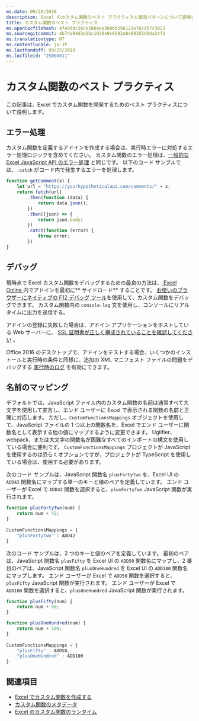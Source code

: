 ```yaml
---
ms.date: 09/20/2018
description: Excel のカスタム関数のベスト プラクティスと推奨パターンについて説明します。
title: カスタム関数のベスト プラクティス
ms.openlocfilehash: 4fe0ddc36ce1b08ea360bb556121e76cd57c3823
ms.sourcegitcommit: eb74e94d3e1bc1930a9c6582a0a99355d0da34f2
ms.translationtype: HT
ms.contentlocale: ja-JP
ms.lasthandoff: 09/25/2018
ms.locfileid: "25004911"
---
```

# <a name="custom-functions-best-practices"></a>カスタム関数のベスト プラクティス

この記事は、Excel でカスタム関数を開発するためのベスト プラクティスについて説明します。

## <a name="error-handling"></a>エラー処理

カスタム関数を定義するアドインを作成する場合は、実行時エラーに対処するエラー処理ロジックを含めてください。 カスタム関数のエラー処理は、[一般的な Excel JavaScript API のエラー処理](excel-add-ins-error-handling.md) と同じです。 以下のコード サンプルでは、`.catch` がコード内で発生するエラーを処理します。

```js
function getComment(x) {
    let url = "https://yourhypotheticalapi.com/comments/" + x; 
    return fetch(url)
        .then(function (data) {
            return data.json();
        })
        .then((json) => {
            return json.body;
        })
        .catch(function (error) {
            throw error;
        })
}
```

## <a name="debugging"></a>デバッグ
現時点で Excel カスタム関数をデバッグするための最良の方法は、[ Excel Online ](../testing/sideload-office-add-ins-for-testing.md) 内でアドインを最初に** サイドロード** することです。 [お使いのブラウザーにネイティブの F12 デバッグ ツール](../testing/debug-add-ins-in-office-online.md)を使用して、カスタム関数をデバッグできます。 カスタム関数内の `console.log` 文を使用し、コンソールにリアルタイムに出力を送信する。

アドインの登録に失敗した場合は、アドイン アプリケーションをホストしている Web サーバーに、 [SSL 証明書が正しく構成されていることを確認してください](https://github.com/OfficeDev/generator-office/blob/master/src/docs/ssl.md) 。

Office 2016 のデスクトップで、アドインをテストする場合、いくつかのインストールと実行時の条件と同様に、追加の XML マニフェスト ファイルの問題をデバッグする [実行時のログ](../testing/troubleshoot-manifest.md#use-runtime-logging-to-debug-your-add-in) を有効にできます。 


## <a name="mapping-names"></a>名前のマッピング

デフォルトでは、JavaScript ファイル内のカスタム関数の名前は通常すべて大文字を使用して宣言し、エンド ユーザーに Excel で表示される関数の名前と正確に対応します。 ただし、`CustomFunctionsMappings` オブジェクトを使用して、JavaScript ファイルの 1 つ以上の関数名を、Excel でエンド ユーザーに関数名として表示する他の値にマップするように変更できます。 Uglifier、webpack、または大文字の関数名が困難なすべてのインポートの構文を使用している場合に便利です。 `CustomFunctionsMappings` プロジェクトが JavaScript を使用するのは恐らくオプションですが、プロジェクトが TypeScript を使用している場合は、使用する必要があります。  
  
次のコード サンプルは、JavaScript 関数名 `plusFortyTwo` を、Excel UI の `ADD42` 関数名にマップする単一のキーと値のペアを定義しています。 エンド ユーザーが Excel で `ADD42` 関数を選択すると、`plusFortyTwo` JavaScript 関数が実行されます。

```js
function plusFortyTwo(num) {
    return num + 42;  
}  
  
CustomFunctionsMappings = {
    "plusFortyTwo" : ADD42
}
```

次のコード サンプルは、2 つのキーと値のペアを定義しています。 最初のペアは、JavaScript 関数名 `plusFifty` を Excel UI の `ADD50` 関数名にマップし、2 番目のペアは、JavaScript 関数名 `plusOneHundred` を Excel UI の `ADD100` 関数名にマップします。 エンド ユーザーが Excel で `ADD50` 関数を選択すると、`plusFifty` JavaScript 関数が実行されます。 エンド ユーザーが Excel で `ADD100` 関数を選択すると、`plusOneHundred` JavaScript 関数が実行されます。

```js
function plusFifty(num) {
    return num + 50;  
} 

function plusOneHundred(num) {
    return num + 100;  
}  
  
CustomFunctionsMappings = {
    "plusFifty" : ADD50,  
    "plusOneHundred" : ADD100
}
 ```

 ## <a name="see-also"></a>関連項目

- [Excel でカスタム関数を作成する](custom-functions-overview.md)
- [カスタム関数のメタデータ](custom-functions-json.md)
- [Excel のカスタム関数のランタイム](custom-functions-runtime.md)
